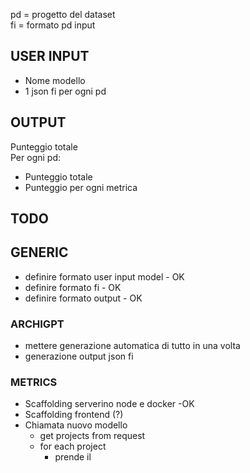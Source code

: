 pd = progetto del dataset  
fi = formato pd input

## USER INPUT
- Nome modello  
- 1 json fi per ogni pd

## OUTPUT
Punteggio totale  
Per ogni pd:
- Punteggio totale
- Punteggio per ogni metrica

## TODO

## GENERIC
- definire formato user input model - OK
- definire formato fi - OK
- definire formato output - OK

### ARCHIGPT
- mettere generazione automatica di tutto in una volta
- generazione output json fi

### METRICS
- Scaffolding serverino node e docker -OK
- Scaffolding frontend (?)
- Chiamata nuovo modello
  - get projects from request
  - for each project
    - prende il 
